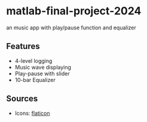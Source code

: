 # matlab-final-project-2024

an music app with play/pause function and equalizer

## Features

- 4-level logging
- Music wave displaying
- Play-pause with slider
- 10-bar Equalizer

## Sources

- Icons: [flaticon](https://www.flaticon.com/)
